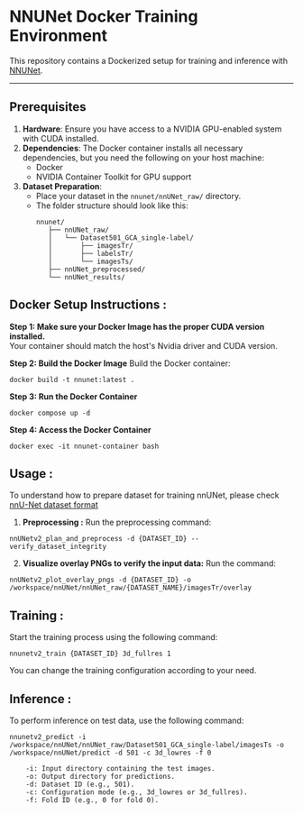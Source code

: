 # **NNUNet Docker Training Environment**

This repository contains a Dockerized setup for training and inference with [NNUNet](https://github.com/MIC-DKFZ/nnUNet). 

---

## **Prerequisites**

1. **Hardware**: Ensure you have access to a NVIDIA GPU-enabled system with CUDA installed.
2. **Dependencies**: The Docker container installs all necessary dependencies, but you need the following on your host machine:
   - Docker
   - NVIDIA Container Toolkit for GPU support 
3. **Dataset Preparation**:
   - Place your dataset in the `nnunet/nnUNet_raw/` directory.
   - The folder structure should look like this:
     ```
     nnunet/
        ├── nnUNet_raw/
        │   └── Dataset501_GCA_single-label/
        │       ├── imagesTr/
        │       ├── labelsTr/
        │       └── imagesTs/
        ├── nnUNet_preprocessed/
        └── nnUNet_results/
     ```


## **Docker Setup Instructions :**
**Step 1: Make sure your Docker Image has the proper CUDA version installed.** \
Your container should match the host's Nvidia driver and CUDA  version. 

**Step 2: Build the Docker Image**
Build the Docker container:

`docker build -t nnunet:latest .`

**Step 3: Run the Docker Container**

`docker compose up -d`

**Step 4: Access the Docker Container**

`docker exec -it nnunet-container bash`

## **Usage :**

To understand how to prepare dataset for training nnUNet, please check [nnU-Net dataset format](https://github.com/MIC-DKFZ/nnUNet/blob/master/documentation/dataset_format.md) 

1. **Preprocessing :** 
Run the preprocessing command: 

`nnUNetv2_plan_and_preprocess -d {DATASET_ID} --verify_dataset_integrity`

2. **Visualize overlay PNGs to verify the input data:** 
Run the command: 

`nnUNetv2_plot_overlay_pngs -d {DATASET_ID} -o /workspace/nnUNet/nnUNet_raw/{DATASET_NAME}/imagesTr/overlay`



## **Training :**
Start the training process using the following command:

`nnunetv2_train {DATASET_ID} 3d_fullres 1` 

You can change the training configuration according to your need.  

## **Inference :**
To perform inference on test data, use the following command:

``` 
nnunetv2_predict -i /workspace/nnUNet/nnUNet_raw/Dataset501_GCA_single-label/imagesTs -o /workspace/nnUNet/predict -d 501 -c 3d_lowres -f 0
```

```
    -i: Input directory containing the test images.
    -o: Output directory for predictions.
    -d: Dataset ID (e.g., 501).
    -c: Configuration mode (e.g., 3d_lowres or 3d_fullres).
    -f: Fold ID (e.g., 0 for fold 0).
```

